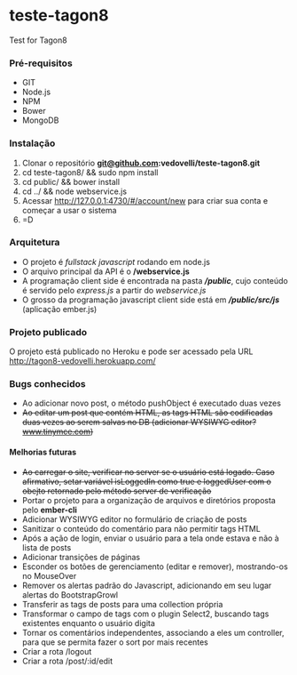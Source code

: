 teste-tagon8
============

Test for Tagon8

### Pré-requisitos

* GIT
* Node.js
* NPM
* Bower
* MongoDB

### Instalação

1. Clonar o repositório **git@github.com:vedovelli/teste-tagon8.git**
2. cd teste-tagon8/ && sudo npm install
3. cd public/ && bower install
4. cd ../ && node webservice.js
5. Acessar http://127.0.0.1:4730/#/account/new para criar sua conta e começar a usar o sistema
6. =D

### Arquitetura

* O projeto é _fullstack_ _javascript_ rodando em node.js
* O arquivo principal da API é o **/webservice.js**
* A programação client side é encontrada na pasta **_/public_**, cujo conteúdo é servido pelo _express.js_ a partir do _webservice.js_
* O grosso da programação javascript client side está em **_/public/src/js_** (aplicação ember.js)

### Projeto publicado

O projeto está publicado no Heroku e pode ser acessado pela URL http://tagon8-vedovelli.herokuapp.com/

### Bugs conhecidos

* Ao adicionar novo post, o método pushObject é executado duas vezes
* ~~Ao editar um post que contém HTML, as tags HTML são codificadas duas vezes ao serem salvas no DB (adicionar WYSIWYG editor? www.tinymce.com)~~

#### Melhorias futuras

* ~~Ao carregar o site, verificar no server se o usuário está logado. Caso afirmativo, setar variável isLoggedIn como true e loggedUser com o obejto retornado pelo método server de verificação~~
* Portar o projeto para a organização de arquivos e diretórios proposta pelo **ember-cli**
* Adicionar WYSIWYG editor no formulário de criação de posts
* Sanitizar o conteúdo do comentário para não permitir tags HTML
* Após a ação de login, enviar o usuário para a tela onde estava e não à lista de posts
* Adicionar transições de páginas
* Esconder os botões de gerenciamento (editar e remover), mostrando-os no MouseOver
* Remover os alertas padrão do Javascript, adicionando em seu lugar alertas do BootstrapGrowl
* Transferir as tags de posts para uma collection própria
* Transformar o campo de tags com o plugin Select2, buscando tags existentes enquanto o usuário digita
* Tornar os comentários independentes, associando a eles um controller, para que se permita fazer o sort por mais recentes
* Criar a rota /logout
* Criar a rota /post/:id/edit